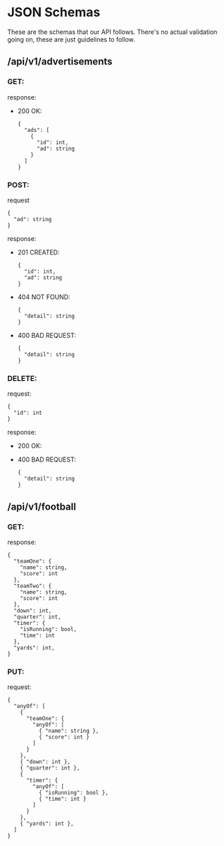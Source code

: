 # JSON Schemas

These are the schemas that our API follows. There's no actual validation going
on, these are just guidelines to follow.

## /api/v1/advertisements

### GET:

response:

- 200 OK:

  ```
  {
    "ads": [
      {
        "id": int,
        "ad": string
      }
    ]
  }
  ```

### POST:

request

```
{
  "ad": string
}
```

response:

- 201 CREATED:

  ```
  {
    "id": int,
    "ad": string
  }
  ```

- 404 NOT FOUND:

  ```
  {
    "detail": string
  }
  ```

- 400 BAD REQUEST:

  ```
  {
    "detail": string
  }
  ```

### DELETE:

request:

```
{
  "id": int
}
```

response:

- 200 OK:

- 400 BAD REQUEST:

  ```
  {
    "detail": string
  }
  ```

## /api/v1/football

### GET:

response:

```
{
  "teamOne": {
    "name": string,
    "score": int
  },
  "teamTwo": {
    "name": string,
    "score": int
  },
  "down": int,
  "quarter": int,
  "timer": {
    "isRunning": bool,
    "time": int
  },
  "yards": int,
}
```

### PUT:

request:

```
{
  "anyOf": [
    {
      "teamOne": {
        "anyOf": [
          { "name": string },
          { "score": int }
        ]
      }
    },
    { "down": int },
    { "quarter": int },
    {
      "timer": {
        "anyOf": [
          { "isRunning": bool },
          { "time": int }
        ]
      }
    },
    { "yards": int },
  ]
}
```
